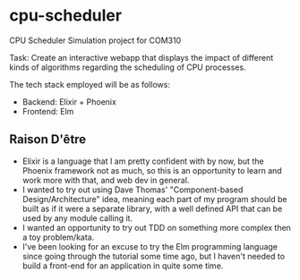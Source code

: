 # cpu-scheduler
CPU Scheduler Simulation project for COM310

Task: Create an interactive webapp that displays the impact of different kinds 
of algorithms regarding the scheduling of CPU processes.

The tech stack employed will be as follows:

- Backend: Elixir + Phoenix
- Frontend: Elm

## Raison D'être

- Elixir is a language that I am pretty confident with by now, but the Phoenix 
framework not as much, so this is an opportunity to learn and work more with 
that, and web dev in general.
- I wanted to try out using Dave Thomas' "Component-based Design/Architecture" 
idea, meaning each part of my program should be built as if it were a separate 
library, with a well defined API that can be used by any module calling it.
- I wanted an opportunity to try out TDD on something more complex then a toy 
problem/kata.
- I've been looking for an excuse to try the Elm programming language since 
going through the tutorial some time ago, but I haven't needed to build a 
front-end for an application in quite some time.

